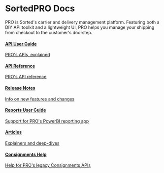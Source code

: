 <head>
    <script src="https://kit.fontawesome.com/ae1b65f155.js" crossorigin="anonymous"></script>
</head>

<style type="text/css">
    .col-md-10 {
        width: 100%;
    }

    .sideaffix {
        display: none;
    }

    .subnav {
        display: none !important;
    }

    .page-stats {
        display: none !important;
    }
</style>

<div class="header-container">
    <h1 id="big-header" class="text--underlined text--header"><span>SortedPRO </span><span>Docs</span></h1>
    <p class="header-info">
        PRO is Sorted's carrier and delivery management platform. Featuring both a DIY API toolkit and a lightweight UI, PRO helps you manage your shipping from checkout to the customer's doorstep. 
    </p>
</div>
<div class="landing-container">
    <div class="global-spacer">
        <div class="landing-button-container">
            <div class="dual-quad">
                <a href="/pro/api/shipments/introduction.html" class="message-block">
                    <i class="fas fa-book"></i>
                    <h4>API User Guide</h4>
                    <p class="link-pink" href="/pro/api/shipments/introduction.html">PRO's APIs, explained</p>
                </a>
                <a href="/pro/api/reference/api-reference.html" class="message-block">
                    <i class="fas fa-code"></i>
                    <h4>API Reference</h4>
                    <p class="link-pink" href="/pro/api/reference/api-reference.html">PRO's API reference</p>
                </a>
                <a href="/pro/release-notes/index.html" class="message-block">
                    <i class="fas fa-exclamation-circle"></i>
                    <h4>Release Notes</h4>
                    <p class="link-pink" href="/pro/release-notes/index.html">Info on new features and changes</p>
                </a>
                <a href="/pro/reports/index.html" class="message-block">
                    <i class="fas fa-chart-bar"></i>
                    <h4>Reports User Guide</h4>
                    <p class="link-pink" href="/pro/reports/index.html">Support for PRO's PowerBI reporting app</p>
                </a>
                <a href="/pro/how-to/articles.html" class="message-block">
                    <i class="fas fa-info-circle"></i>
                    <h4>Articles</h4>
                    <p class="link-pink" href="/pro/how-to/articles.html">Explainers and deep-dives</p>
                </a>                
                <a href="/pro/api/help/introduction.html" class="message-block">
                    <i class="fas fa-truck-loading"></i>
                    <h4>Consignments Help</h4>
                    <p class="link-pink" href="/pro/api/help/introduction.html">Help for PRO's legacy Consignments APIs</p>
                </a>
            </div>
        </div>
    </div>
</div>
